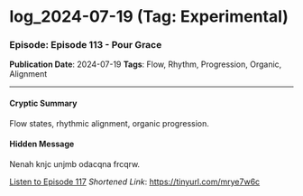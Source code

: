 # log_2024-07-19 (Tag: Experimental)

### Episode: Episode 113 - Pour Grace

**Publication Date**: 2024-07-19
**Tags**: Flow, Rhythm, Progression, Organic, Alignment

---

#### Cryptic Summary
Flow states, rhythmic alignment, organic progression.

#### Hidden Message
Nenah knjc unjmb odacqna frcqrw.

[Listen to Episode 117](https://tinyurl.com/mrye7w6c)
*Shortened Link*: https://tinyurl.com/mrye7w6c
